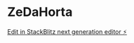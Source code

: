 # ZeDaHorta

[Edit in StackBlitz next generation editor ⚡️](https://stackblitz.com/~/github.com/O-Gui/ZeDaHorta)